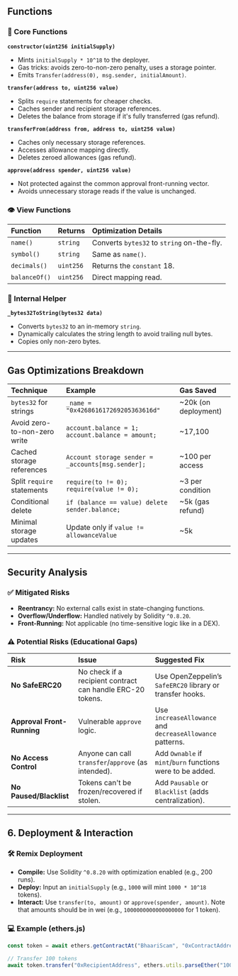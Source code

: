 ## Functions

### 🔧 Core Functions

**`constructor(uint256 initialSupply)`**
* Mints `initialSupply * 10^18` to the deployer.
* Gas tricks: avoids zero-to-non-zero penalty, uses a storage pointer.
* Emits `Transfer(address(0), msg.sender, initialAmount)`.

**`transfer(address to, uint256 value)`**
* Splits `require` statements for cheaper checks.
* Caches sender and recipient storage references.
* Deletes the balance from storage if it's fully transferred (gas refund).

**`transferFrom(address from, address to, uint256 value)`**
* Caches only necessary storage references.
* Accesses allowance mapping directly.
* Deletes zeroed allowances (gas refund).

**`approve(address spender, uint256 value)`**
* Not protected against the common approval front-running vector.
* Avoids unnecessary storage reads if the value is unchanged.

### 👁 View Functions
| Function | Returns | Optimization Details |
| :--- | :--- | :--- |
| `name()` | `string` | Converts `bytes32` to `string` on-the-fly. |
| `symbol()` | `string` | Same as `name()`. |
| `decimals()` | `uint256` | Returns the `constant` 18. |
| `balanceOf()` | `uint256` | Direct mapping read. |

### 🧰 Internal Helper
**`_bytes32ToString(bytes32 data)`**
* Converts `bytes32` to an in-memory `string`.
* Dynamically calculates the string length to avoid trailing null bytes.
* Copies only non-zero bytes.

---

## Gas Optimizations Breakdown
| Technique | Example | Gas Saved |
| :--- | :--- | :--- |
| `bytes32` for strings | `_name = "0x426861617269205363616d"` | ~20k (on deployment) |
| Avoid zero-to-non-zero write | `account.balance = 1; account.balance = amount;` | ~17,100 |
| Cached storage references | `Account storage sender = _accounts[msg.sender];` | ~100 per access |
| Split `require` statements | `require(to != 0); require(value != 0);` | ~3 per condition |
| Conditional delete | `if (balance == value) delete sender.balance;` | ~5k (gas refund) |
| Minimal storage updates | Update only if `value != allowanceValue` | ~5k |

---

## Security Analysis

### ✅ Mitigated Risks
* **Reentrancy:** No external calls exist in state-changing functions.
* **Overflow/Underflow:** Handled natively by Solidity `^0.8.20`.
* **Front-Running:** Not applicable (no time-sensitive logic like in a DEX).

### ⚠ Potential Risks (Educational Gaps)
| Risk | Issue | Suggested Fix |
| :--- | :--- | :--- |
| **No SafeERC20** | No check if a recipient contract can handle ERC-20 tokens. | Use OpenZeppelin’s `SafeERC20` library or transfer hooks. |
| **Approval Front-Running** | Vulnerable `approve` logic. | Use `increaseAllowance` and `decreaseAllowance` patterns. |
| **No Access Control** | Anyone can call `transfer`/`approve` (as intended). | Add `Ownable` if `mint`/`burn` functions were to be added. |
| **No Paused/Blacklist** | Tokens can't be frozen/recovered if stolen. | Add `Pausable` or `Blacklist` (adds centralization). |

---

## 6. Deployment & Interaction

### 🛠 Remix Deployment
* **Compile:** Use Solidity `^0.8.20` with optimization enabled (e.g., 200 runs).
* **Deploy:** Input an `initialSupply` (e.g., `1000` will mint `1000 * 10^18` tokens).
* **Interact:** Use `transfer(to, amount)` or `approve(spender, amount)`. Note that amounts should be in wei (e.g., `1000000000000000000` for 1 token).

### 💻 Example (ethers.js)
```javascript
const token = await ethers.getContractAt("BhaariScam", "0xContractAddress");

// Transfer 100 tokens
await token.transfer("0xRecipientAddress", ethers.utils.parseEther("100"));
